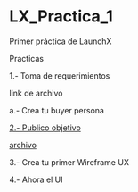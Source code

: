 # LX_Practica_1
Primer práctica de LaunchX

Practicas

<p>
  1.- Toma de requerimientos
<p/>

  link de archivo
  
<p> 
  a.- Crea tu buyer persona
</p>
  
<p dir="auto">
  
  <a href="https://github.com/Angosk/LX_Practica_1/blob/main/abogabootPublicoObjetivo.png" rel="nofollow">2.- Publico objetivo</a>
</p>
  <a href="https://github.com/Angosk/LX_Practica_1/blob/main/abogabootPublicoObjetivo.png" rel="nofollow">archivo</a>
<p>
  3.- Crea tu primer Wireframe UX
<p/>

<p>
  4.- Ahora el UI
<P/>
 
 
